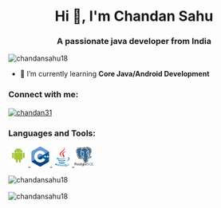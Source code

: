<h1 align="center">Hi 👋, I'm Chandan Sahu</h1>
<h3 align="center">A passionate java developer from India</h3>

<p align="left"> <img src="https://komarev.com/ghpvc/?username=chandansahu18&label=Profile%20views&color=0e75b6&style=flat" alt="chandansahu18" /> </p>

- 🌱 I’m currently learning **Core Java/Android Development**

<h3 align="left">Connect with me:</h3>
<p align="left">
<a href="https://linkedin.com/in/chandan31" target="blank"><img align="center" src="https://raw.githubusercontent.com/rahuldkjain/github-profile-readme-generator/master/src/images/icons/Social/linked-in-alt.svg" alt="chandan31" height="30" width="40" /></a>
</p>

<h3 align="left">Languages and Tools:</h3>
<p align="left"> <a href="https://developer.android.com" target="_blank" rel="noreferrer"> <img src="https://raw.githubusercontent.com/devicons/devicon/master/icons/android/android-original-wordmark.svg" alt="android" width="40" height="40"/> </a> <a href="https://www.w3schools.com/cpp/" target="_blank" rel="noreferrer"> <img src="https://raw.githubusercontent.com/devicons/devicon/master/icons/cplusplus/cplusplus-original.svg" alt="cplusplus" width="40" height="40"/> </a> <a href="https://www.java.com" target="_blank" rel="noreferrer"> <img src="https://raw.githubusercontent.com/devicons/devicon/master/icons/java/java-original.svg" alt="java" width="40" height="40"/> </a> <a href="https://www.postgresql.org" target="_blank" rel="noreferrer"> <img src="https://raw.githubusercontent.com/devicons/devicon/master/icons/postgresql/postgresql-original-wordmark.svg" alt="postgresql" width="40" height="40"/> </a> </p>

<p><img align="center" src="https://github-readme-stats.vercel.app/api/top-langs?username=chandansahu18&show_icons=true&locale=en&layout=compact" alt="chandansahu18" /></p>

<p><img align="center" src="https://github-readme-streak-stats.herokuapp.com/?user=chandansahu18&" alt="chandansahu18" /></p>
